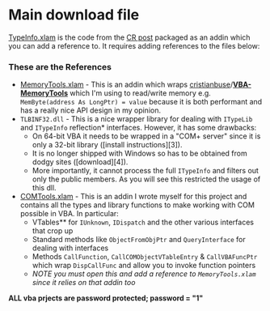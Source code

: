 # Main download file
[TypeInfo.xlam](./TypeInfo.xlam?raw=True) is the code from the [CR post](https://codereview.stackexchange.com/questions/274532/low-level-vba-hacking-making-private-functions-public) packaged as an addin which you can add a reference to.
It requires adding references to the files below:

### These are the References
 
 - [MemoryTools.xlam](./MemoryTools.xlam?raw=True) - This is an addin which wraps [cristianbuse](https://github.com/cristianbuse)/**[VBA-MemoryTools](https://github.com/cristianbuse/VBA-MemoryTools)** which I'm using to read/write memory e.g. `MemByte(address As LongPtr) = value` because it is both performant and has a really nice API design in my opinion.
 - `TLBINF32.dll` -    This is a nice wrapper library for dealing with `ITypeLib` and `ITypeInfo` reflection* interfaces. However, it has some drawbacks:
	 - On 64-bit VBA it needs to be wrapped in a "COM+ server" since it is only a 32-bit library ([install instructions][3]).
	 - It is no longer shipped with Windows so has to be obtained from dodgy sites ([download][4]).
	 - More importantly, it cannot process the full `ITypeInfo` and filters out only the public members. As you will see this restricted the usage of this dll.
 - [COMTools.xlam](./COMTools.xlam?raw=True)  - This is an addin I wrote myself for this project and contains all the types and library functions to make working with COM possible in VBA. In particular:
	 - VTables** for `IUnknown`, `IDispatch` and the other various interfaces that crop up
	 - Standard methods like `ObjectFromObjPtr` and `QueryInterface` for dealing with interfaces
	 - Methods `CallFunction`, `CallCOMObjectVTableEntry` & `CallVBAFuncPtr` which wrap `DispCallFunc` and allow you to invoke function pointers
	 - _NOTE you must open this and add a reference to `MemoryTools.xlam` since it relies on that addin too_

**ALL vba prjects are password protected; password = "1"**
